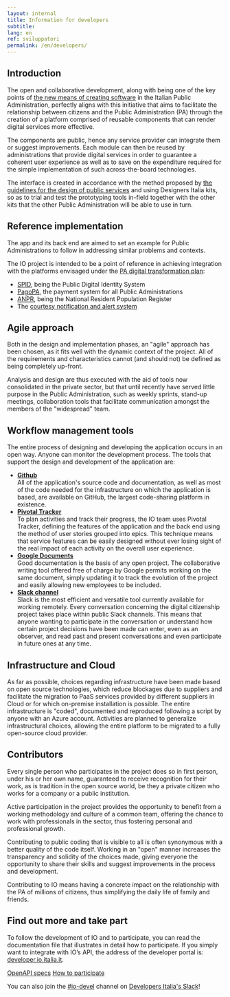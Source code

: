 ```yaml
---
layout: internal
title: Information for developers
subtitle:
lang: en
ref: sviluppatori
permalink: /en/developers/
---
```


<section class="container mw-60">
  <h2 class="h3 mt-5">Introduction</h2>
  <p>
  The open and collaborative development, along with being one of the key points of <a href="https://developers.italia.it/en" target="_blank">the new means of creating software</a> in the Italian Public Administration, perfectly aligns with this initiative that aims to facilitate the relationship between citizens and the Public Administration (PA) through the creation of a platform comprised of reusable components that can render digital services more effective.</p>
  <p>The components are public, hence any service provider can integrate them or suggest improvements. Each module can then be reused by administrations that provide digital services in order to guarantee a coherent user experience as well as to save on the expenditure required for the simple implementation of such across-the-board technologies.</p>
  <p>The interface is created in accordance with the method proposed by <a href="https://designers.italia.it" target="_blank">the guidelines for the design of public services</a> and using Designers Italia kits, so as to trial and test the prototyping tools in-field together with the other kits that the other Public Administration will be able to use in turn.</p>


  <h2 class="h3">Reference implementation</h2>
  <p>The app and its back end are aimed to set an example for Public Administrations to follow in addressing similar problems and contexts.</p>
  <p>The IO project is intended to be a point of reference in achieving integration with the platforms envisaged under the <a href="https://pianotriennale-ict.italia.it/en/" target="_blank">PA digital transformation plan</a>:</p>
    <ul>
      <li><a href="https://developers.italia.it/en/spid" target="_blank">SPID</a>, being the Public Digital Identity System</li>
      <li><a href="https://developers.italia.it/en/pagopa" target="_blank">PagoPA</a>, the payment system for all Public Administrations</li>
      <li><a href="https://developers.italia.it/en/anpr" target="_blank">ANPR</a>, being the National Resident Population Register</li>
      <li>The <a href="https://pianotriennale-ict.italia.it/en/enabling-platforms/" target="_blank">courtesy notification and alert system</a></li>
    </ul>

  <h2 class="h3 mt-5">Agile approach</h2>
  <p>Both in the design and implementation phases, an "agile" approach has been chosen, as it fits well with the dynamic context of the project. All of the requirements and characteristics cannot (and should not) be defined as being completely up-front.</p>
  <p>Analysis and design are thus executed with the aid of tools now consolidated in the private sector, but that until recently have served little purpose in the Public Administration, such as weekly sprints, stand-up meetings, collaboration tools that facilitate communication amongst the members of the "widespread" team.</p>
  <h2 class="h3 mt-5">Workflow management tools</h2>
  <p>The entire process of designing and developing the application occurs in an open way. Anyone can monitor the development process. The tools that support the design and development of the application are:</p>
    <ul>
      <li><b><a href="https://github.com/teamdigitale/io/blob/master/CONTRIBUTING.it.md#repository-github" target="_blank">Github</a></b><br>
        All of the application's source code and documentation, as well as most of the code needed for the infrastructure on which the application is based, are available on GitHub, the largest code-sharing platform in existence.</li>
      <li><b><a href="https://github.com/teamdigitale/io/blob/master/CONTRIBUTING.it.md#pianificazione-delle-attivit%C3%A0-pivotal-tracker-ita" target="_blank">Pivotal Tracker</a></b><br>
        To plan activities and track their progress, the IO team uses Pivotal Tracker, defining the features of the application and the back end using the method of user stories grouped into epics. This technique means that service features can be easily designed without ever losing sight of the real impact of each activity on the overall user experience. </li>
      <li><b><a href="https://github.com/teamdigitale/io/blob/master/CONTRIBUTING.it.md#google-drive-ita" target="_blank">Google Documents</a></b><br>
       Good documentation is the basis of any open project. The collaborative writing tool offered free of charge by Google permits working on the same document, simply updating it to track the evolution of the project and easily allowing new employees to be included.</li>
      <li><b><a href="https://github.com/teamdigitale/io/blob/master/CONTRIBUTING.it.md#slack" target="_blank">Slack channel</a></b><br>
        Slack is the most efficient and versatile tool currently available for working remotely. Every conversation concerning the digital citizenship project takes place within public Slack channels. This means that anyone wanting to participate in the conversation or understand how certain project decisions have been made can enter, even as an observer, and read past and present conversations and even participate in future ones at any time.
      </li>
    </ul>
  <h2 class="h3 mt-5">Infrastructure and Cloud</h2>
  <p>As far as possible, choices regarding infrastructure have been made based on open source technologies, which reduce blockages due to suppliers and facilitate the migration to PaaS services provided by different suppliers in Cloud or for which on-premise installation is possible. The entire infrastructure is "coded", documented and reproduced following a script by anyone with an Azure account. Activities are planned to generalize infrastructural choices, allowing the entire platform to be migrated to a fully open-source cloud provider.</p>
  <h2 class="h3 mt-5">Contributors</h2>
  <p>Every single person who participates in the project does so in first person, under his or her own name, guaranteed to receive recognition for their work, as is tradition in the open source world, be they a private citizen who works for a company or a public institution.</p>
  <p>Active participation in the project provides the opportunity to benefit from a working methodology and culture of a common team, offering the chance to work with professionals in the sector, thus fostering personal and professional growth.</p>
  <p>Contributing to public coding that is visible to all is often synonymous with a better quality of the code itself. Working in an "open" manner increases the transparency and solidity of the choices made, giving everyone the opportunity to share their skills and suggest improvements in the process and development.</p>
  <p>Contributing to IO means having a concrete impact on the relationship with the PA of millions of citizens, thus simplifying the daily life of family and friends.</p>
  <h2 class="h3 mt-5">Find out more and take part</h2>
  <p>To follow the development of IO and to participate, you can read the documentation file that illustrates in detail how to participate.  If you simply want to integrate with IO’s API, the address of the developer portal is: <a href="https://developer.io.italia.it/" target="_blank">developer.io.italia.it</a>.</p>
  <p class="text-center">
    <a class="m-2 btn btn-outline-primary" href="https://developer.io.italia.it/openapi.html">OpenAPI specs</a>
    <a class="m-2 btn btn-primary" href="https://github.com/teamdigitale/io/blob/master/CONTRIBUTING.it.md">How to participate</a>
  </p>
  <p>You can also join the <a href="https://developersitalia.slack.com/messages/CA70BM37X" target="_blank">#io-devel</a> channel on <a href="https://slack.developers.italia.it/" target="_blank">Developers Italia's Slack</a>!</p>
</section>

